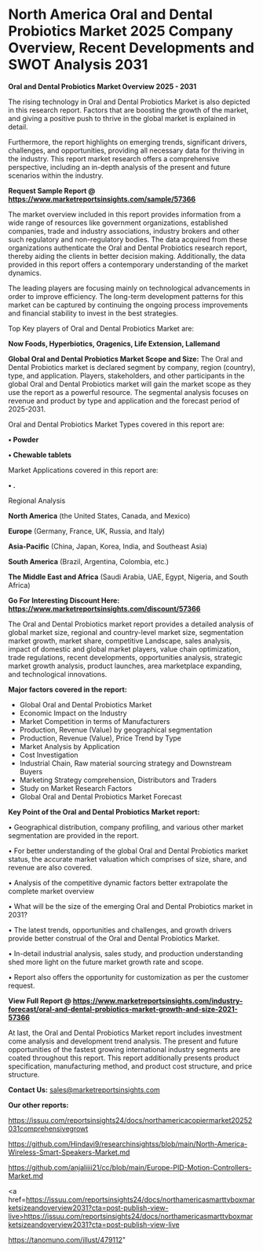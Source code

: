 # North America Oral and Dental Probiotics Market 2025 Company Overview, Recent Developments and SWOT Analysis 2031

<Strong> Oral and Dental Probiotics Market Overview 2025 - 2031</strong>

The rising technology in Oral and Dental Probiotics Market is also depicted in this research report. Factors that are boosting the growth of the market, and giving a positive push to thrive in the global market is explained in detail.

Furthermore, the report highlights on emerging trends, significant drivers, challenges, and opportunities, providing all necessary data for thriving in the industry. This report market research offers a comprehensive perspective, including an in-depth analysis of the present and future scenarios within the industry.

<strong>Request Sample Report @ <a href=https://www.marketreportsinsights.com/sample/57366>https://www.marketreportsinsights.com/sample/57366</a></strong>

The market overview included in this report provides information from a wide range of resources like government organizations, established companies, trade and industry associations, industry brokers and other such regulatory and non-regulatory bodies. The data acquired from these organizations authenticate the Oral and Dental Probiotics research report, thereby aiding the clients in better decision making. Additionally, the data provided in this report offers a contemporary understanding of the market dynamics.

The leading players are focusing mainly on technological advancements in order to improve efficiency. The long-term development patterns for this market can be captured by continuing the ongoing process improvements and financial stability to invest in the best strategies.

Top Key players of Oral and Dental Probiotics Market are:

<strong>Now Foods, Hyperbiotics, Oragenics, Life Extension, Lallemand</strong>

<strong><b>Global Oral and Dental Probiotics Market Scope and Size:</b></strong>
The Oral and Dental Probiotics market is declared segment by company, region (country), type, and application. Players, stakeholders, and other participants in the global Oral and Dental Probiotics market will gain the market scope as they use the report as a powerful resource. The segmental analysis focuses on revenue and product by type and application and the forecast period of 2025-2031.

Oral and Dental Probiotics Market Types covered in this report are:

<strong>• Powder

• Chewable tablets</strong>

Market Applications covered in this report are:

<strong>• .</strong> 

Regional Analysis

<strong>North America</strong> (the United States, Canada, and Mexico)

<strong>Europe</strong> (Germany, France, UK, Russia, and Italy)

<strong>Asia-Pacific</strong> (China, Japan, Korea, India, and Southeast Asia)

<strong>South America</strong> (Brazil, Argentina, Colombia, etc.)

<strong>The Middle East and Africa</strong> (Saudi Arabia, UAE, Egypt, Nigeria, and South Africa)

<strong>Go For Interesting Discount Here: <a href=https://www.marketreportsinsights.com/discount/57366>https://www.marketreportsinsights.com/discount/57366</a></strong>

The Oral and Dental Probiotics market report provides a detailed analysis of global market size, regional and country-level market size, segmentation market growth, market share, competitive Landscape, sales analysis, impact of domestic and global market players, value chain optimization, trade regulations, recent developments, opportunities analysis, strategic market growth analysis, product launches, area marketplace expanding, and technological innovations.

<strong><b>Major factors covered in the report:</b></strong>
<ul>
  <li>Global Oral and Dental Probiotics Market </li>
  <li>Economic Impact on the Industry</li>
  <li>Market Competition in terms of Manufacturers</li>
  <li>Production, Revenue (Value) by geographical segmentation</li>
  <li>Production, Revenue (Value), Price Trend by Type</li>
  <li>Market Analysis by Application</li>
  <li>Cost Investigation</li>
  <li>Industrial Chain, Raw material sourcing strategy and Downstream Buyers</li>
  <li>Marketing Strategy comprehension, Distributors and Traders</li>
  <li>Study on Market Research Factors</li>
  <li>Global Oral and Dental Probiotics Market Forecast</li>
</ul>

<strong><b>Key Point of the Oral and Dental Probiotics Market report:</b></strong>

• Geographical distribution, company profiling, and various other market segmentation are provided in the report.

• For better understanding of the global Oral and Dental Probiotics market status, the accurate market valuation which comprises of size, share, and revenue are also covered.

• Analysis of the competitive dynamic factors better extrapolate the complete market overview

• What will be the size of the emerging Oral and Dental Probiotics market in 2031?

• The latest trends, opportunities and challenges, and growth drivers provide better construal of the Oral and Dental Probiotics Market.

• In-detail industrial analysis, sales study, and production understanding shed more light on the future market growth rate and scope.

• Report also offers the opportunity for customization as per the customer request.

<strong><b>View Full Report @ <a href=https://www.marketreportsinsights.com/industry-forecast/oral-and-dental-probiotics-market-growth-and-size-2021-57366>https://www.marketreportsinsights.com/industry-forecast/oral-and-dental-probiotics-market-growth-and-size-2021-57366</a></b></strong>


At last, the Oral and Dental Probiotics Market report includes investment come analysis and development trend analysis. The present and future opportunities of the fastest growing international industry segments are coated throughout this report. This report additionally presents product specification, manufacturing method, and product cost structure, and price structure.

<strong>Contact Us:</strong>
sales@marketreportsinsights.com

<strong>Our other reports:</strong>

<a href=https://issuu.com/reportsinsights24/docs/northamericacopiermarket20252031comprehensivegrowt>https://issuu.com/reportsinsights24/docs/northamericacopiermarket20252031comprehensivegrowt</a>

<a href=https://github.com/Hindavi9/researchinsightss/blob/main/North-America-Wireless-Smart-Speakers-Market.md>https://github.com/Hindavi9/researchinsightss/blob/main/North-America-Wireless-Smart-Speakers-Market.md</a>

<a href=https://github.com/anjaliiii21/cc/blob/main/Europe-PID-Motion-Controllers-Market.md>https://github.com/anjaliiii21/cc/blob/main/Europe-PID-Motion-Controllers-Market.md</a>

<a href=https://issuu.com/reportsinsights24/docs/northamericasmarttvboxmarketsizeandoverview2031?cta=post-publish-view-live>https://issuu.com/reportsinsights24/docs/northamericasmarttvboxmarketsizeandoverview2031?cta=post-publish-view-live</a>

<a href=https://tanomuno.com/illust/479112>https://tanomuno.com/illust/479112</a>"
